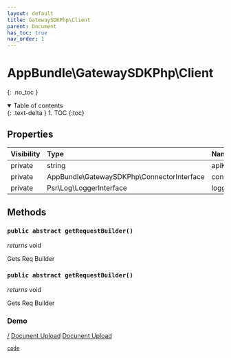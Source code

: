```yaml
---
layout: default
title: GatewaySDKPhp\Client
parent: Document
has_toc: true
nav_order: 1
---
```


# AppBundle\GatewaySDKPhp\Client
{: .no_toc }

<details open markdown="block">
  <summary>
    Table of contents
  </summary>
  {: .text-delta }
1. TOC
{:toc}
</details>

## Properties

| Visibility | Type | Name | Description |
| :--- | :--- | :--- | :--- |
| private | string | apiKey |  |
| private | AppBundle\GatewaySDKPhp\ConnectorInterface | connector |  |
| private | Psr\Log\LoggerInterface | logger |  |


## Methods

### `public abstract getRequestBuilder()`

*returns* void

Gets Req Builder

### `public abstract getRequestBuilder()`

*returns* void

Gets Req Builder

### Demo

[/](/)
[Docunent Upload](/Document/document-upload)
[Docunent Upload](Document/document-upload)

[`code`](/Document/document-upload)
